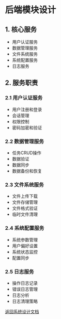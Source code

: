 # 后端模块设计

## 1. 核心服务

- 用户认证服务
- 数据管理服务
- 文件系统服务
- 系统配置服务
- 日志服务

## 2. 服务职责

### 2.1 用户认证服务

- 用户注册和登录
- 会话管理
- 权限控制
- 密码加密和验证

### 2.2 数据管理服务

- 任务CRUD操作
- 数据验证
- 数据同步
- 数据备份和恢复

### 2.3 文件系统服务

- 文件上传下载
- 文件存储管理
- 文件格式验证
- 临时文件清理

### 2.4 系统配置服务

- 系统参数管理
- 用户偏好设置
- 系统状态监控
- 配置同步

### 2.5 日志服务

- 操作日志记录
- 错误日志管理
- 日志分析
- 日志清理策略

[返回系统设计文档](../SYSTEM_DESIGN.md)
